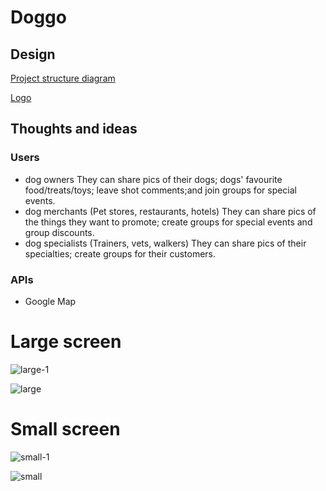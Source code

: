 # Doggo

## Design

[Project structure diagram](https://lucid.app/lucidchart/728669ea-2bc9-49ec-a282-6280f7ad5347/edit?viewport_loc=-153%2C-69%2C1280%2C576%2CuP1BopAARZY8&invitationId=inv_c669e6b3-9c41-43ad-a03f-6e95913ac841)

[Logo](https://www.canva.com/design/DAFqJBq2lMM/DdE9nO73E_vZSAwkr4gf1w/edit?utm_content=DAFqJBq2lMM&utm_campaign=designshare&utm_medium=link2&utm_source=sharebutton)

## Thoughts and ideas

### Users

- dog owners
  They can share pics of their dogs; dogs' favourite food/treats/toys; leave shot comments;and join groups for special events.
- dog merchants (Pet stores, restaurants, hotels)
  They can share pics of the things they want to promote; create groups for special events and group discounts.
- dog specialists (Trainers, vets, walkers)
  They can share pics of their specialties; create groups for their customers.

### APIs
- Google Map


# Large screen
![large-1](https://github.com/Lenore8963/DoggoWebApp/assets/118407314/6f1112fc-a541-453e-b686-747d6dab2803)

![large](https://github.com/Lenore8963/DoggoWebApp/assets/118407314/c48f324d-5844-4240-8a56-25b20f7a44a5)

# Small screen
![small-1](https://github.com/Lenore8963/DoggoWebApp/assets/118407314/c4d80abb-185f-4d5e-8a5b-a3b86879eb66)

![small](https://github.com/Lenore8963/DoggoWebApp/assets/118407314/c3c86b0b-ee82-42c3-b08d-dd20bc695c3c)
